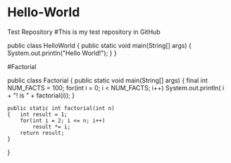 # Hello-World
Test Repository
#This is my test repository in GitHub

public class HelloWorld
{
	public static void main(String[] args) {
		System.out.println("Hello World!");
	}
}


#Factorial

public class Factorial
{
	public static void main(String[] args)
	{	final int NUM_FACTS = 100;
		for(int i = 0; i < NUM_FACTS; i++)
			System.out.println( i + "! is " + factorial(i));
	}
	
	public static int factorial(int n)
	{	int result = 1;
		for(int i = 2; i <= n; i++)
			result *= i;
		return result;
	}
}
